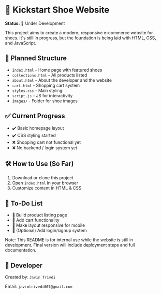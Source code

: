 </head>
<body>

  <h1>👟 Kickstart Shoe Website</h1>
  <p><strong>Status:</strong> 🚧  Under Development</p>

  <p>This project aims to create a modern, responsive e-commerce website for shoes. It's still in progress, but the foundation is being laid with HTML, CSS, and JavaScript.</p>

  <h2>📁 Planned Structure</h2>
  <ul>
    <li><code>index.html</code> - Home page with featured shoes</li>
    <li><code>collections.html</code> - All products listed</li>
    <li><code>about.html</code> - About the developer and the website</li>
    <li><code>cart.html</code> - Shopping cart system</li>
    <li><code>styles.css</code> - Main styling</li>
    <li><code>script.js</code> - JS for interactivity</li>
    <li><code>images/</code> - Folder for shoe images</li>
  </ul>

  <h2>✅ Current Progress</h2>
  <ul>
    <li>✔️ Basic homepage layout</li>
    <li>✔️ CSS styling started</li>
    <li>❌ Shopping cart not functional yet</li>
    <li>❌ No backend / login system yet</li>
  </ul>

  <h2>🛠️ How to Use (So Far)</h2>
  <ol>
    <li>Download or clone this project</li>
    <li>Open <code>index.html</code> in your browser</li>
    <li>Customize content in HTML & CSS</li>
  </ol>

  <h2>📌 To-Do List</h2>
  <ul>
    <li>🧱 Build product listing page</li>
    <li>🛒 Add cart functionality</li>
    <li>📱 Make layout responsive for mobile</li>
    <li>🧩 (Optional) Add login/signup system</li>
  </ul>

  <div class="note">
    Note: This README is for internal use while the website is still in development. Final version will include deployment steps and full documentation.
  </div>

  <h2>👤 Developer</h2>
  <p>Created by: <code>Javin Trivdi</code></p>
  <p>Email: <code>javintrivedi007@gmail.com</code></p>

</body>
</html>

